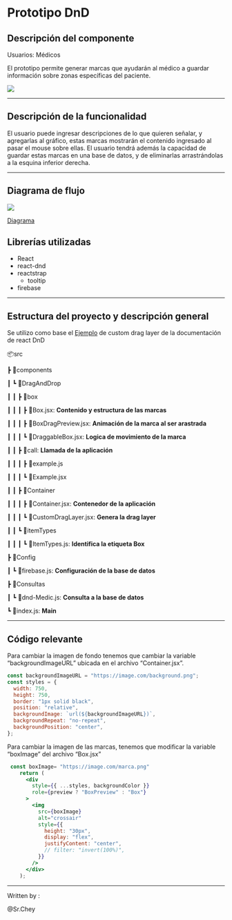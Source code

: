 # Prototipo DnD

## Descripción del componente
Usuarios: Médicos

El prototipo permite generar marcas que ayudarán al médico a guardar información sobre zonas específicas del paciente.

![](https://i.imgur.com/ErkDljQ.png)


---

## Descripción de la funcionalidad

El usuario puede ingresar descripciones de lo que quieren señalar, y agregarlas al gráfico, estas marcas mostrarán el contenido ingresado al pasar el mouse sobre ellas. El usuario tendrá además la capacidad de guardar estas marcas en una base de datos, y de eliminarlas arrastrándolas a la esquina inferior derecha.


---

## Diagrama de flujo
![](https://i.imgur.com/lsGpAHJ.png)  

[Diagrama ](https://viewer.diagrams.net/?highlight=0000ff&edit=_blank&layers=1&nav=1&title=Consulta%20en%20Casa#R7VrbVsI4FP0aHnGlV%2BARkcus0dERZ9B5mRWb0AbSBkOQ4tdPSlPakgqOAuKsebHJyaXJPmfv5FRqVieM%2BxzOghuGMK2ZAMU166pmmrZpNOUjsaxSi2NaILX4nKDUZuSGIXnDyph1WxCE56WOgjEqyKxs9FgUYU%2BUbJBztix3GzNafusM%2BlgzDD1IdeuIIBGk1qbZyO0DTPwge7PhttKWEGad1U7mAURsWTBZ3ZrV4YyJtBTGHUwT9DJc%2BvHQvO%2BhuGezienbaDBpB%2FV0st6%2FGbLZAseR%2BPTUf8%2FRynUWt7hNpk9v7tUzNMO6q7YmVhleGEn4VJVxETCfRZB2c%2BslZ4sI4WRWIGt5n2vGZtJoSOMEC7FSsQAXgklTIEKqWnFMxGOh%2FJRMdeGo2lWsZl5XVlklEnz1WKyko0wnq%2Bfj1rVsYLrBZFdb8bAHTNVvzhbcU0PvzHiA7l8YurydXWP0m%2FlXb6RABwJyH4sdSJubiJFcwyzEcpFyHMcUCvJaXhxUMe9v%2BuV%2BlQXl2mo371rkK6QL9aZuJOsUJowiXpA8w1rHqrVbiHhQCwrBCYz8tfeXARF4OINrUJZSNMq%2B5UzI%2FbBIoQ8p8ZMyxWOxccYr5gLHn3CHDp%2BapW5ZQAmV0qm6bbdMGVNr2zInfkNBERQ474Kvw%2F6%2Bz0uwa8iWybQH3DGhtMMo4%2Bux1niMXc%2BT9rngbIoLLajRegbgqIAbrW3AnUwoC3BvxDMoaazzdcCnsTcdLEePgz8n6I%2Bl0%2Bm%2BvrzWre%2BUs1zCnooKtkfOLpyioBmnU7PKiLV0NasE%2Bp3oOLia7VpkgVZtn2Mf8q%2Bx64hcaWriZOvS5FRQxTyANMU3w0V09%2FZyfx%2F8%2BhiFHu1PW%2BfEFONTTAF7mLKu3WFOJF6Yn4g%2Btk6fSvRBdcCchj62Rp%2F%2BAnJ0xvQxQHaS7yRQZjo0gaoV0NDg%2BgFnjdssnTYXwLDOkUfOR4%2BhbyWSo9%2BqKQlJdL5MAtbZHUR6anLVfmhLy%2FDh9r7d72pQyjR8lhS9FSUSU27tB%2FQ5Rf%2F6eWOA3tRf%2B%2BR2IeQ0WNnnKe8M57h6ln1C2XjBaupX52aFmh0iU6kkUusnillrW8zAvuvzscXs%2FbvyB8TMOZGW7VpkKVV1aZKzj5lEoRga7suCZQ31lDEJX5uzOG%2BTJT95bi7mIITcg0gmqGpaucp05rTjuzSXboCUYsp8DkPZcVbwXqmt4Nb9eXSMs0%2BVRdqfOmO2q2h%2FJPF9P%2BRKXr%2FZuOk8TzCjZWyB6Bg6iM4pb4LuzwOx2dJANL8XxMYPBLGhgWh%2FL4jNHwjidmLnGO73gmjoN9KDHIV5bvD%2FWWgB5%2BzOwkwBC37vsQixc6WOnstViviRIBTtRnw5WgLPGPUef3kQk8nv1n%2F%2Fo2LtcKlCJYAV%2F0zcEasnyBV2rbJAlAcykzwBCCfihhHxdNZsNIwzD8%2FnH0jad%2Bfo4AI0DFtmyfnf49LNtbbp5uiKZYDD8E1W8x8WrNsKv8%2Bwuv8A 'Diagrama de flujo')

## Librerías utilizadas

-   React
-   react-dnd
-   reactstrap
    -   tooltip
-   firebase


---

## Estructura del proyecto y descripción general
Se utilizo como base el [Ejemplo](https://react-dnd.github.io/react-dnd/examples/drag-around/custom-drag-layer 'Custom Drag Layer') de custom drag layer de la documentación de react DnD

📦src

┣ 📂components

┃ ┗ 📂DragAndDrop

┃ ┃ ┣ 📂box

┃ ┃ ┃ ┣ 📜Box.jsx: **Contenido y estructura de las marcas**

┃ ┃ ┃ ┣ 📜BoxDragPreview.jsx: **Animación de la marca al ser arastrada**

┃ ┃ ┃ ┗ 📜DraggableBox.jsx: **Logica de movimiento de la marca**

┃ ┃ ┣ 📂call: **Llamada de la aplicación**

┃ ┃ ┃ ┣ 📜example.js 

┃ ┃ ┃ ┗ 📜Example.jsx

┃ ┃ ┣ 📂Container

┃ ┃ ┃ ┣ 📜Container.jsx: **Contenedor de la aplicación**

┃ ┃ ┃ ┗ 📜CustomDragLayer.jsx: **Genera la drag layer**

┃ ┃ ┗ 📂itemTypes

┃ ┃ ┃ ┗ 📜ItemTypes.js: **Identifica la etiqueta Box**

┣ 📂Config

┃ ┗ 📜firebase.js: **Configuración de la base de datos**

┣ 📂Consultas

┃ ┗ 📜dnd-Medic.js: **Consulta a la base de datos**

┗ 📜index.js: **Main**


---

## Código relevante

Para cambiar la imagen de fondo tenemos que cambiar la variable “backgroundImageURL” ubicada en el archivo “Container.jsx”.

```jsx
const backgroundImageURL = "https://image.com/background.png";
const styles = {
  width: 750,
  height: 750,
  border: "1px solid black",
  position: "relative",
  backgroundImage: `url(${backgroundImageURL})`,
  backgroundRepeat: "no-repeat",
  backgroundPosition: "center",
};
```

Para cambiar la imagen de las marcas, tenemos que modificar la variable “boxImage” del archivo “Box.jsx”

```jsx
 const boxImage= "https://image.com/marca.png"
    return (
      <div
        style={{ ...styles, backgroundColor }}
        role={preview ? "BoxPreview" : "Box"}
      >
        <img
          src={boxImage}
          alt="crossair"
          style={{
            height: "30px",
            display: "flex",
            justifyContent: "center",
            // filter: "invert(100%)",
          }}
        />
      </div>
    );
```


---

Written by :

@Sr.Chey

          
